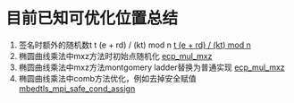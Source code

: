 # 目前已知可优化位置总结

1. 签名时额外的随机数t     t (e + rd) / (kt) mod n  [t (e + rd) / (kt) mod n](../sign/signrestartable/#_5)
2. 椭圆曲线乘法中mxz方法时初始点随机化  [ecp_mul_mxz](../tools/mbedtls_ecp_mul_restartable/#ecp_mul_mxzecpc-2263)
3. 椭圆曲线乘法中mxz方法montgomery ladder替换为普通实现  [ecp_mul_mxz](../tools/mbedtls_ecp_mul_restartable/#ecp_mul_mxzecpc-2263)
4. 椭圆曲线乘法中comb方法优化，例如去掉安全赋值     [mbedtls_mpi_safe_cond_assign](../tools/ecp_safe_invert_jac)